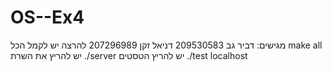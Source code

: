 # OS--Ex4
מגישים:
דביר גב 209530583
דניאל זקן 207296989
להרצה יש לקמל הכל make all
יש להריץ את השרת ./server
יש להריץ הטסטים ./test localhost
